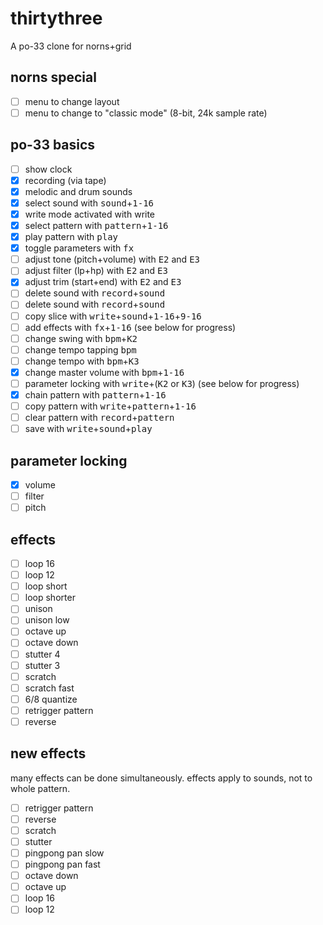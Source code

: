 # thirtythree
A po-33 clone for norns+grid

## norns special

- [ ] menu to change layout
- [ ] menu to change to "classic mode" (8-bit, 24k sample rate)

## po-33 basics

- [ ] show clock
- [x] recording (via tape)
- [x] melodic and drum sounds
- [x] select sound with <kbd>sound</kbd>+<kbd>1-16</kbd>
- [x] write mode activated with <kb>write</kbd>
- [x] select pattern with <kbd>pattern</kbd>+<kbd>1-16</kbd>
- [x] play pattern with <kbd>play</kbd>
- [x] toggle parameters with <kbd>fx</kbd>
- [ ] adjust tone (pitch+volume) with <kbd>E2</kbd> and <kbd>E3</kbd>
- [ ] adjust filter (lp+hp) with <kbd>E2</kbd> and <kbd>E3</kbd>
- [x] adjust trim (start+end) with <kbd>E2</kbd> and <kbd>E3</kbd>
- [ ] delete sound with <kbd>record</kbd>+<kbd>sound</kbd>
- [ ] delete sound with <kbd>record</kbd>+<kbd>sound</kbd>
- [ ] copy slice with <kbd>write</kbd>+<kbd>sound</kbd>+<kbd>1-16</kbd>+<kbd>9-16</kbd>
- [ ] add effects with <kbd>fx</kbd>+<kbd>1-16</kbd> (see below for progress)
- [ ] change swing with <kbd>bpm</kbd>+<kbd>K2</kbd>
- [ ] change tempo tapping <kbd>bpm</kbd>
- [ ] change tempo with <kbd>bpm</kbd>+<kbd>K3</kbd>
- [x] change master volume with <kbd>bpm</kbd>+<kbd>1-16</kbd>
- [ ] parameter locking with <kbd>write</kbd>+(<kbd>K2</kbd> or <kbd>K3</kbd>) (see below for progress)
- [x] chain pattern with <kbd>pattern</kbd>+<kbd>1-16</kbd>
- [ ] copy pattern with <kbd>write</kbd>+<kbd>pattern</kbd>+<kbd>1-16</kbd>
- [ ] clear pattern with <kbd>record</kbd>+<kbd>pattern</kbd>
- [ ] save with <kbd>write</kbd>+<kbd>sound</kbd>+<kbd>play</kbd>

## parameter locking

- [x] volume
- [ ] filter 
- [ ] pitch

## effects

- [ ] loop 16
- [ ] loop 12
- [ ] loop short
- [ ] loop shorter
- [ ] unison
- [ ] unison low
- [ ] octave up
- [ ] octave down
- [ ] stutter 4
- [ ] stutter 3
- [ ] scratch
- [ ] scratch fast
- [ ] 6/8 quantize
- [ ] retrigger pattern
- [ ] reverse

## new effects

many effects can be done simultaneously. effects apply to sounds, not to whole pattern.

- [ ] retrigger pattern
- [ ] reverse
- [ ] scratch
- [ ] stutter
- [ ] pingpong pan slow
- [ ] pingpong pan fast
- [ ] octave down
- [ ] octave up
- [ ] loop 16
- [ ] loop 12